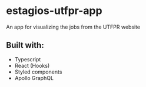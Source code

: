 # estagios-utfpr-app

An app for visualizing the jobs from the UTFPR website

## Built with:

- Typescript
- React (Hooks)
- Styled components
- Apollo GraphQL
